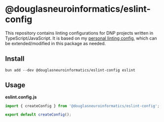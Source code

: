 # @douglasneuroinformatics/eslint-config

This repository contains linting configurations for DNP projects written in TypeScript/JavaScript. It is based on my [personal linting config](https://github.com/joshunrau/eslint-config), which can be extended/modified in this package as needed.

## Install

```
bun add --dev @douglasneuroinformatics/eslint-config eslint
```

## Usage

**eslint.config.js**

```js
import { createConfig } from '@douglasneuroinformatics/eslint-config';

export default createConfig();
```
